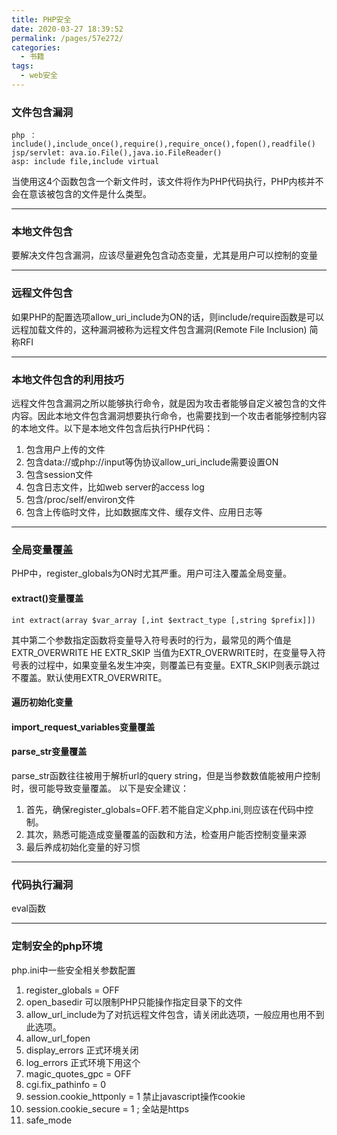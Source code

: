 ```yaml
---
title: PHP安全
date: 2020-03-27 18:39:52
permalink: /pages/57e272/
categories:
  - 书籍
tags:
  - web安全 
---
```

### 文件包含漏洞

```
php ：include(),include_once(),require(),require_once(),fopen(),readfile()
jsp/servlet: ava.io.File(),java.io.FileReader()
asp: include file,include virtual
```
当使用这4个函数包含一个新文件时，该文件将作为PHP代码执行，PHP内核并不会在意该被包含的文件是什么类型。

---

### 本地文件包含

要解决文件包含漏洞，应该尽量避免包含动态变量，尤其是用户可以控制的变量

---

### 远程文件包含

如果PHP的配置选项allow_uri_include为ON的话，则include/require函数是可以远程加载文件的，这种漏洞被称为远程文件包含漏洞(Remote File Inclusion) 简称RFI

---

### 本地文件包含的利用技巧

远程文件包含漏洞之所以能够执行命令，就是因为攻击者能够自定义被包含的文件内容。因此本地文件包含漏洞想要执行命令，也需要找到一个攻击者能够控制内容的本地文件。以下是本地文件包含后执行PHP代码：  
1. 包含用户上传的文件
2. 包含data://或php://input等伪协议allow_uri_include需要设置ON
3. 包含session文件
4. 包含日志文件，比如web server的access log
5. 包含/proc/self/environ文件
6. 包含上传临时文件，比如数据库文件、缓存文件、应用日志等

---

### 全局变量覆盖

PHP中，register_globals为ON时尤其严重。用户可注入覆盖全局变量。

#### extract()变量覆盖
```
int extract(array $var_array [,int $extract_type [,string $prefix]])
```
其中第二个参数指定函数将变量导入符号表时的行为，最常见的两个值是EXTR_OVERWRITE HE  EXTR_SKIP
当值为EXTR_OVERWRITE时，在变量导入符号表的过程中，如果变量名发生冲突，则覆盖已有变量。EXTR_SKIP则表示跳过不覆盖。默认使用EXTR_OVERWRITE。

#### 遍历初始化变量

#### import_request_variables变量覆盖

#### parse_str变量覆盖

parse_str函数往往被用于解析url的query string，但是当参数数值能被用户控制时，很可能导致变量覆盖。
以下是安全建议：  
1. 首先，确保register_globals=OFF.若不能自定义php.ini,则应该在代码中控制。
2. 其次，熟悉可能造成变量覆盖的函数和方法，检查用户能否控制变量来源
3. 最后养成初始化变量的好习惯

---

### 代码执行漏洞

eval函数

---

### 定制安全的php环境

php.ini中一些安全相关参数配置  
1. register_globals = OFF 
2. open_basedir 可以限制PHP只能操作指定目录下的文件
3. allow_url_include为了对抗远程文件包含，请关闭此选项，一般应用也用不到此选项。
4. allow_url_fopen
5. display_errors 正式环境关闭
6. log_errors 正式环境下用这个
7. magic_quotes_gpc = OFF 
8. cgi.fix_pathinfo = 0
9. session.cookie_httponly = 1 禁止javascript操作cookie
10. session.cookie_secure = 1 ; 全站是https
11. safe_mode